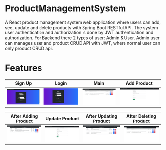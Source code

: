 # ProductManagementSystem
 A React product management system web application where users can add, see, update and delete products with Spring Boot RESTful API. The system user authentication and authorization is done by JWT authentication and authorization. For Backend there 2 types of user: Admin & User. Admin user can manages user and product CRUD API with JWT, where normal user can only product CRUD api.

# Features
| Sign Up   | Login | Main  | Add Product  |
|:---------------:|:-----------:|:-------:|:-------:|
|![singnup_page]|![login_page]|![main_page]|![add_product]  


| After Adding Product | Update Product |  After Updating Product | After Deleting Product
|:-------------------:|:-------------:|:------------:|:------------:|
|![after_add_product]|![update_product]|![after_update_product]|![after_delete_product]


[main_page]: https://github.com/parvez86/MyProductManagementSystem/blob/main/pic/home_page.png
[login_page]: https://github.com/parvez86/MyProductManagementSystem/blob/main/pic/login_page.png
[singnup_page]: https://github.com/parvez86/MyProductManagementSystem/blob/main/pic/register_page.png
[update_product]: https://github.com/parvez86/MyProductManagementSystem/blob/main/pic/edit_product_page.png
[after_update_product]: https://github.com/parvez86/MyProductManagementSystem/blob/main/pic/after_editing_product.png
[add_product]: https://github.com/parvez86/MyProductManagementSystem/blob/main/pic/add_product_page.png
[after_add_product]: https://github.com/parvez86/MyProductManagementSystem/blob/main/pic/after_adding_product.png
[after_delete_product]: https://github.com/parvez86/MyProductManagementSystem/blob/main/pic/after_deleting_product.png

